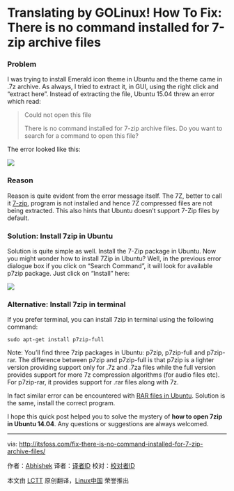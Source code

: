 Translating by GOLinux!
How To Fix: There is no command installed for 7-zip archive files
================================================================================
### Problem ###

I was trying to install Emerald icon theme in Ubuntu and the theme came in .7z archive. As always, I tried to extract it, in GUI, using the right click and “extract here”. Instead of extracting the file, Ubuntu 15.04 threw an error which read:

> Could not open this file
> 
> There is no command installed for 7-zip archive files. Do you want to search for a command to open this file?

The error looked like this:

![](http://itsfoss.itsfoss.netdna-cdn.com/wp-content/uploads/2015/07/Install_7zip_ubuntu_1.png)

### Reason ###

Reason is quite evident from the error message itself. The 7Z, better to call it [7-zip][1], program is not installed and hence 7Z compressed files are not being extracted. This also hints that Ubuntu doesn’t support 7-Zip files by default.

### Solution: Install 7zip in Ubuntu ###

Solution is quite simple as well. Install the 7-Zip package in Ubuntu. Now you might wonder how to install 7Zip in Ubuntu? Well, in the previous error dialogue box if you click on “Search Command”, it will look for available p7zip package. Just click on “Install” here:

![](http://itsfoss.itsfoss.netdna-cdn.com/wp-content/uploads/2015/07/Install_7zip_ubuntu.png)

### Alternative: Install 7zip in terminal ###

If you prefer terminal, you can install 7zip in terminal using the following command:

    sudo apt-get install p7zip-full

Note: You’ll find three 7zip packages in Ubuntu: p7zip, p7zip-full and p7zip-rar. The difference between p7zip and p7zip-full is that p7zip is a lighter version providing support only for .7z and .7za files while the full version provides support for more 7z compression algorithms (for audio files etc). For p7zip-rar, it provides support for .rar files along with 7z.

In fact similar error can be encountered with [RAR files in Ubuntu][2]. Solution is the same, install the correct program.

I hope this quick post helped you to solve the mystery of **how to open 7zip in Ubuntu 14.04**. Any questions or suggestions are always welcomed.

--------------------------------------------------------------------------------

via: http://itsfoss.com/fix-there-is-no-command-installed-for-7-zip-archive-files/

作者：[Abhishek][a]
译者：[译者ID](https://github.com/译者ID)
校对：[校对者ID](https://github.com/校对者ID)

本文由 [LCTT](https://github.com/LCTT/TranslateProject) 原创翻译，[Linux中国](https://linux.cn/) 荣誉推出

[a]:http://itsfoss.com/author/abhishek/
[1]:http://www.7-zip.org/
[2]:http://itsfoss.com/fix-there-is-no-command-installed-for-rar-archive-files/
